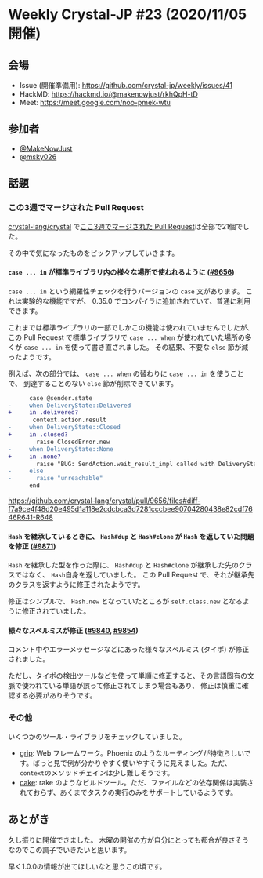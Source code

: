 # Weekly Crystal-JP #23 (2020/11/05開催)

## 会場

- Issue (開催準備用): <https://github.com/crystal-jp/weekly/issues/41>
- HackMD: <https://hackmd.io/@makenowjust/rkhQpH-tD>
- Meet: <https://meet.google.com/noo-pmek-wtu>

## 参加者

- [@MakeNowJust][]
- [@msky026][]

[@MakeNowJust]: https://github.com/MakeNowJust
[@msky026]: https://github.com/msky026

## 話題

### この3週でマージされた Pull Request

[crystal-lang/crystal] で[ここ3週でマージされた Pull Request][]は全部で21個でした。

[crystal-lang/crystal]: https://github.com/crystal-lang/crystal
[ここ3週でマージされた Pull Request]: https://github.com/crystal-lang/crystal/pulls?q=is%3Apr+is%3Amerged+merged%3A2020-10-17..2020-11-04

その中で気になったものをピックアップしていきます。

#### `case ... in` が標準ライブラリ内の様々な場所で使われるように ([#9656](https://github.com/crystal-lang/crystal/pull/9656))

`case ... in` という網羅性チェックを行うバージョンの `case` 文があります。
これは実験的な機能ですが、 0.35.0 でコンパイラに追加されていて、普通に利用できます。

これまでは標準ライブラリの一部でしかこの機能は使われていませんでしたが、
この Pull Request で標準ライブラリで `case ... when` が使われていた場所の多くが `case ... in` を使って書き直されました。
その結果、不要な `else` 節が減ったようです。

例えば、次の部分では、 `case ... when` の替わりに `case ... in` を使うことで、
到達することのない `else` 節が削除できています。

```diff
      case @sender.state
-     when DeliveryState::Delivered
+     in .delivered?
       context.action.result
-     when DeliveryState::Closed
+     in .closed?
        raise ClosedError.new
-     when DeliveryState::None
+     in .none?
        raise "BUG: SendAction.wait_result_impl called with DeliveryState::None"
-     else
-       raise "unreachable"
      end
```

<https://github.com/crystal-lang/crystal/pull/9656/files#diff-f7a9ce4f48d20e495d1a118e2cdcbca3d7281cccbee90704280438e82cdf7646R641-R648>

#### `Hash` を継承しているときに、 `Hash#dup` と `Hash#clone` が `Hash` を返していた問題を修正 ([#9871](https://github.com/crystal-lang/crystal/pull/9871))

`Hash` を継承した型を作った際に、 `Hash#dup` と `Hash#clone` が継承した先のクラスではなく、
`Hash`自身を返していました。
この Pull Request で、それが継承先のクラスを返すように修正されたようです。

修正はシンプルで、 `Hash.new` となっていたところが `self.class.new` となるように修正されていました。

#### 様々なスペルミスが修正 ([#9840](https://github.com/crystal-lang/crystal/pull/9840), [#9854](https://github.com/crystal-lang/crystal/pull/9854))

コメント中やエラーメッセージなどにあった様々なスペルミス (タイポ) が修正されました。

ただし、タイポの検出ツールなどを使って単順に修正すると、その言語固有の文脈で使われている単語が誤って修正されてしまう場合もあり、
修正は慎重に確認する必要がありそうです。

### その他

いくつかのツール・ライブラリをチェックしていました。

  - [grip](https://github.com/grip-framework/grip): Web フレームワーク。Phoenix のようなルーティングが特徴らしいです。ぱっと見で例が分かりやすく使いやすそうに見えました。ただ、`context`のメソッドチェインは少し難しそうです。
  - [cake](https://github.com/axvm/cake): rake のようなビルドツール。ただ、ファイルなどの依存関係は実装されておらず、あくまでタスクの実行のみをサポートしているようです。

## あとがき

久し振りに開催できました。
木曜の開催の方が自分にとっても都合が良さそうなのでこの調子でいきたいと思います。

早く1.0.0の情報が出てほしいなと思うこの頃です。

